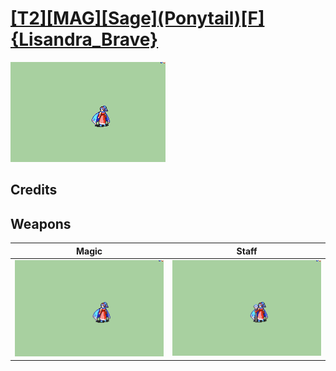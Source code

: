 # [\[T2\]\[MAG\]\[Sage\]\(Ponytail\)\[F\]{Lisandra_Brave}](./)

<img src="./6.%20Magic/Magic_000.png" alt="[T2][MAG][Sage](Ponytail)[F]{Lisandra_Brave} standing" />

## Credits



## Weapons


|Magic |Staff |
|  :---: | :---: |
| <img alt="Magic animation" src="./6.%20Magic/Magic.gif" /> | <img alt="Staff animation" src="./7.%20Staff/Staff.gif" /> |

